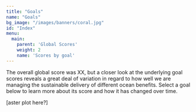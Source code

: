 ```yaml
---
title: "Goals"
name: "Goals"
bg_image: "/images/banners/coral.jpg"
id: "Index"
menu:
  main:
    parent: 'Global Scores'
    weight: 2
    name: 'Scores by goal'
---
```


<!--## Ocean benefits delivered to humans now and in the future.-->

The overall global score was XX, but a closer look at the underlying goal scores reveals a great deal of variation in regard to how well we are managing the sustainable delivery of different ocean benefits. Select a goal below to learn more about its score and how it has changed over time.


[aster plot here?]

